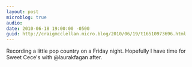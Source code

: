 ```yaml
---
layout: post
microblog: true
audio: 
date: 2010-06-18 19:00:00 -0500
guid: http://craigmcclellan.micro.blog/2010/06/19/t16510973696.html
---
```

Recording a little pop country on a Friday night. Hopefully I have time for Sweet Cece's with @laurakfagan after.
